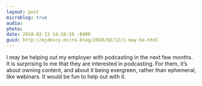 ```yaml
---
layout: post
microblog: true
audio: 
photo: 
date: 2018-02-12 14:10:19 -0400
guid: http://mjdescy.micro.blog/2018/02/12/i-may-be.html
---
```

I _may_ be helping out my employer with podcasting in the next few months. It is surprising to me that they are interested in podcasting. For them, it’s about owning content, and about it being evergreen, rather than ephemeral, like webinars. It would be fun to help out with it.
